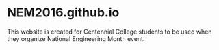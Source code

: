 
# NEM2016.github.io

This website is created for Centennial College students to be used when they organize National Engineering Month event.

